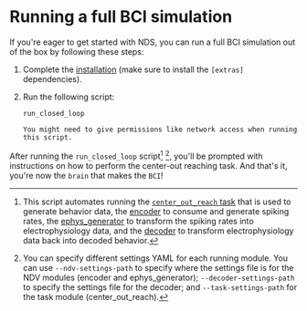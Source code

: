# Running a full BCI simulation

If you're eager to get started with NDS, you can run a full BCI simulation out of the box by following these steps:

1. Complete the [installation](installation.md) (make sure to install the `[extras]` dependencies).

1. Run the following script:
   ```
   run_closed_loop
   ```
   ```{note}
   You might need to give permissions like network access when running this script.
   ```

After running the `run_closed_loop` script[^1] [^2], you'll be prompted with instructions on how to perform the center-out reaching task. And that's it, you're now the `brain` that makes the `BCI`!

[^1]: This script automates running the [`center_out_reach` task](tasks.md#provided-task) that is used to generate behavior data, the [encoder](encoder.md) to consume and generate spiking rates, the [ephys_generator](ephys_generator.md) to transform the spiking rates into electrophysiology data, and the [decoder](decoders.md) to transform electrophysiology data back into decoded behavior.
[^2]: You can specify different settings YAML for each running module. You can use `--ndv-settings-path` to specify where the settings
file is for the NDV modules (encoder and ephys_generator); `--decoder-settings-path` to specify the settings file for the decoder; and
`--task-settings-path` for the task module (center_out_reach).
